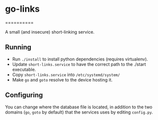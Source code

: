 # go-links
==========

A small (and insecure) short-linking service.

## Running

 * Run `./install` to install python dependencies (requires virtualenv).
 * Update `short-links.service` to have the correct path to the ./start executable.
 * Copy `short-links.service` into `/etc/systemd/system/`
 * Make `go` and `goto` resolve to the device hosting it.

## Configuring

You can change where the database file is located, in addition to the two
domains (`go`, `goto` by default) that the services uses by editing
`config.py`.
